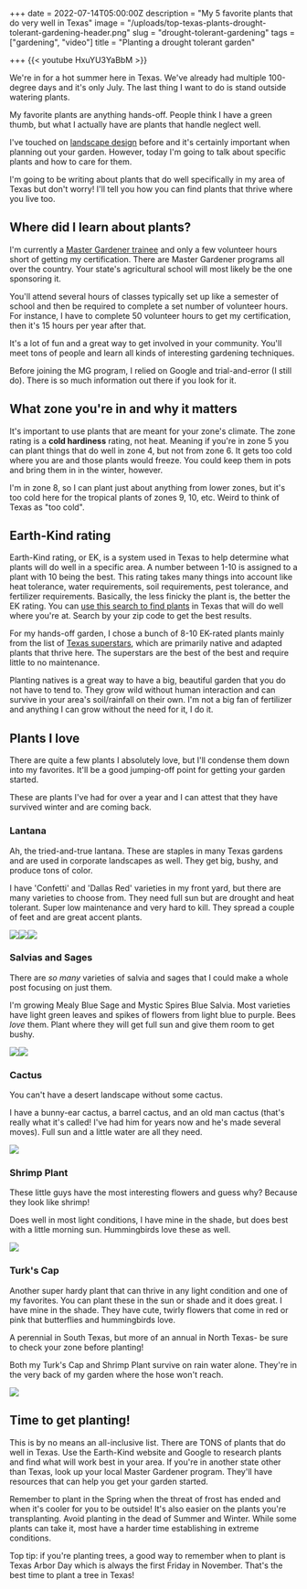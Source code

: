 +++
date = 2022-07-14T05:00:00Z
description = "My 5 favorite plants that do very well in Texas"
image = "/uploads/top-texas-plants-drought-tolerant-gardening-header.png"
slug = "drought-tolerant-gardening"
tags = ["gardening", "video"]
title = "Planting a drought tolerant garden"

+++
{{< youtube HxuYU3YaBbM >}}

We're in for a hot summer here in Texas. We've already had multiple 100-degree days and it's only July. The last thing I want to do is stand outside watering plants.

My favorite plants are anything hands-off. People think I have a green thumb, but what I actually have are plants that handle neglect well.

I've touched on [landscape design](https://craftycody.com/life/backyard-zen-garden/) before and it's certainly important when planning out your garden. However, today I'm going to talk about specific plants and how to care for them.

I'm going to be writing about plants that do well specifically in my area of Texas but don't worry! I'll tell you how you can find plants that thrive where you live too.

## Where did I learn about plants?

I'm currently a [Master Gardener trainee](https://mastergardener.tamu.edu/become/) and only a few volunteer hours short of getting my certification. There are Master Gardener programs all over the country. Your state's agricultural school will most likely be the one sponsoring it.

You'll attend several hours of classes typically set up like a semester of school and then be required to complete a set number of volunteer hours. For instance, I have to complete 50 volunteer hours to get my certification, then it's 15 hours per year after that.

It's a lot of fun and a great way to get involved in your community. You'll meet tons of people and learn all kinds of interesting gardening techniques.

Before joining the MG program, I relied on Google and trial-and-error (I still do). There is so much information out there if you look for it.

## What zone you're in and why it matters

It's important to use plants that are meant for your zone's climate. The zone rating is a **cold hardiness** rating, not heat. Meaning if you're in zone 5 you can plant things that do well in zone 4, but not from zone 6. It gets too cold where you are and those plants would freeze. You could keep them in pots and bring them in in the winter, however.

I'm in zone 8, so I can plant just about anything from lower zones, but it's too cold here for the tropical plants of zones 9, 10, etc. Weird to think of Texas as "too cold".

## Earth-Kind rating

Earth-Kind rating, or EK, is a system used in Texas to help determine what plants will do well in a specific area. A number between 1-10 is assigned to a plant with 10 being the best. This rating takes many things into account like heat tolerance, water requirements, soil requirements, pest tolerance, and fertilizer requirements. Basically, the less finicky the plant is, the better the EK rating. You can [use this search to find plants](http://ekps.tamu.edu/) in Texas that will do well where you're at. Search by your zip code to get the best results.

For my hands-off garden, I chose a bunch of 8-10 EK-rated plants mainly from the list of [Texas superstars](https://texassuperstar.com/plants/), which are primarily native and adapted plants that thrive here. The superstars are the best of the best and require little to no maintenance.

Planting natives is a great way to have a big, beautiful garden that you do not have to tend to. They grow wild without human interaction and can survive in your area's soil/rainfall on their own. I'm not a big fan of fertilizer and anything I can grow without the need for it, I do it.

## Plants I love

There are quite a few plants I absolutely love, but I'll condense them down into my favorites. It'll be a good jumping-off point for getting your garden started.

These are plants I've had for over a year and I can attest that they have survived winter and are coming back.

### Lantana

Ah, the tried-and-true lantana. These are staples in many Texas gardens and are used in corporate landscapes as well. They get big, bushy, and produce tons of color.

I have 'Confetti' and 'Dallas Red' varieties in my front yard, but there are many varieties to choose from. They need full sun but are drought and heat tolerant. Super low maintenance and very hard to kill. They spread a couple of feet and are great accent plants.

![](/uploads/lantana-1.jpg)![](/uploads/lantana-4.jpg)![](/uploads/lantana-2.jpg)

### Salvias and Sages

There are _so many_ varieties of salvia and sages that I could make a whole post focusing on just them.

I'm growing Mealy Blue Sage and Mystic Spires Blue Salvia. Most varieties have light green leaves and spikes of flowers from light blue to purple. Bees _love_ them. Plant where they will get full sun and give them room to get bushy.

![](/uploads/mealy-blue-sage-2.jpg)![](/uploads/mealy-blue-sage-1.jpg)

### Cactus

You can't have a desert landscape without some cactus.

I have a bunny-ear cactus, a barrel cactus, and an old man cactus (that's really what it's called! I've had him for years now and he's made several moves). Full sun and a little water are all they need.

![](/uploads/bunny-ear-cactus.jpg)

### Shrimp Plant

These little guys have the most interesting flowers and guess why? Because they look like shrimp!

Does well in most light conditions, I have mine in the shade, but does best with a little morning sun. Hummingbirds love these as well.

![](/uploads/shrimp-plant.jpg)

### Turk's Cap

Another super hardy plant that can thrive in any light condition and one of my favorites. You can plant these in the sun or shade and it does great. I have mine in the shade. They have cute, twirly flowers that come in red or pink that butterflies and hummingbirds love.

A perennial in South Texas, but more of an annual in North Texas- be sure to check your zone before planting!

Both my Turk's Cap and Shrimp Plant survive on rain water alone. They're in the very back of my garden where the hose won't reach.

![](/uploads/pink-turks-cap.jpg)

## Time to get planting!

This is by no means an all-inclusive list. There are TONS of plants that do well in Texas. Use the Earth-Kind website and Google to research plants and find what will work best in your area. If you're in another state other than Texas, look up your local Master Gardener program. They'll have resources that can help you get your garden started.

Remember to plant in the Spring when the threat of frost has ended and when it's cooler for you to be outside! It's also easier on the plants you're transplanting. Avoid planting in the dead of Summer and Winter. While some plants can take it, most have a harder time establishing in extreme conditions.

Top tip: if you're planting trees, a good way to remember when to plant is Texas Arbor Day which is always the first Friday in November. That's the best time to plant a tree in Texas!